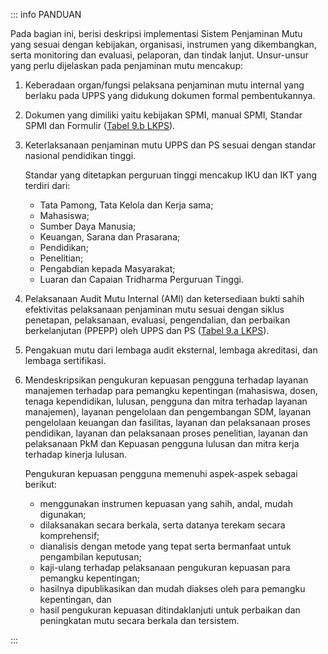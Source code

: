 ::: info PANDUAN

Pada bagian ini, berisi deskripsi implementasi Sistem Penjaminan Mutu yang sesuai dengan kebijakan, organisasi, instrumen yang dikembangkan, serta monitoring dan evaluasi, pelaporan, dan tindak lanjut. Unsur-unsur yang perlu dijelaskan pada penjaminan mutu mencakup:

1.  Keberadaan organ/fungsi pelaksana penjaminan mutu internal yang berlaku pada UPPS yang didukung dokumen formal pembentukannya.
1.  Dokumen yang dimiliki yaitu kebijakan SPMI, manual SPMI, Standar SPMI dan Formulir ([Tabel 9.b LKPS](../lkps/tabel-9b)).
1.  Keterlaksanaan penjaminan mutu UPPS dan PS sesuai dengan standar nasional pendidikan tinggi.

    Standar yang ditetapkan perguruan tinggi mencakup IKU dan IKT yang terdiri dari:

    - Tata Pamong, Tata Kelola dan Kerja sama;
    - Mahasiswa;
    - Sumber Daya Manusia;
    - Keuangan, Sarana dan Prasarana;
    - Pendidikan;
    - Penelitian;
    - Pengabdian kepada Masyarakat;
    - Luaran dan Capaian Tridharma Perguruan Tinggi.

1.  Pelaksanaan Audit Mutu Internal (AMI) dan ketersediaan bukti sahih efektivitas pelaksanaan penjaminan mutu sesuai dengan siklus penetapan, pelaksanaan, evaluasi, pengendalian, dan perbaikan berkelanjutan (PPEPP) oleh UPPS dan PS ([Tabel 9.a LKPS](../lkps/tabel-9a)).
1.  Pengakuan mutu dari lembaga audit eksternal, lembaga akreditasi, dan lembaga sertifikasi.
1.  Mendeskripsikan pengukuran kepuasan pengguna terhadap layanan manajemen terhadap para pemangku kepentingan (mahasiswa, dosen, tenaga kependidikan, lulusan, pengguna dan mitra terhadap layanan manajemen), layanan pengelolaan dan pengembangan SDM, layanan pengelolaan keuangan dan fasilitas, layanan dan pelaksanaan proses pendidikan, layanan dan pelaksanaan proses penelitian, layanan dan pelaksanaan PkM dan Kepuasan pengguna lulusan dan mitra kerja terhadap kinerja lulusan.

    Pengukuran kepuasan pengguna memenuhi aspek-aspek sebagai berikut:

    - menggunakan instrumen kepuasan yang sahih, andal, mudah digunakan;
    - dilaksanakan secara berkala, serta datanya terekam secara komprehensif;
    - dianalisis dengan metode yang tepat serta bermanfaat untuk pengambilan keputusan;
    - kaji-ulang terhadap pelaksanaan pengukuran kepuasan para pemangku kepentingan;
    - hasilnya dipublikasikan dan mudah diakses oleh para pemangku kepentingan, dan
    - hasil pengukuran kepuasan ditindaklanjuti untuk perbaikan dan peningkatan mutu secara berkala dan tersistem.

:::

